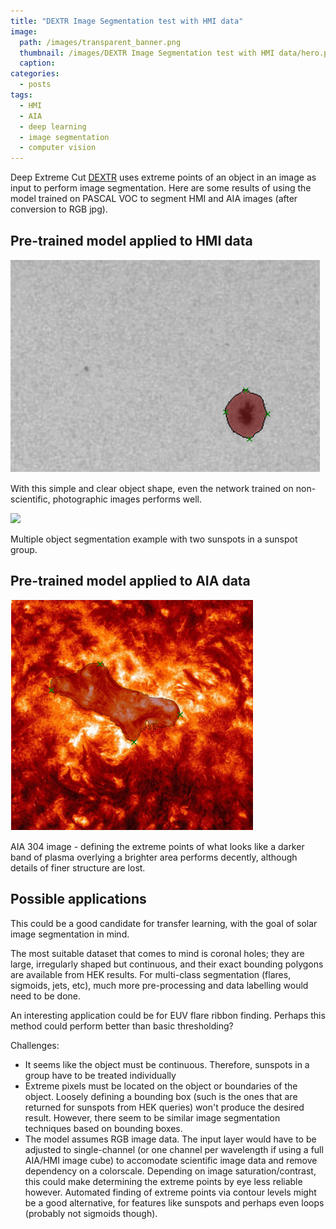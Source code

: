 ```yaml
---
title: "DEXTR Image Segmentation test with HMI data"
image: 
  path: /images/transparent_banner.png
  thumbnail: /images/DEXTR Image Segmentation test with HMI data/hero.png
  caption:
categories:
  - posts
tags:
  - HMI
  - AIA
  - deep learning
  - image segmentation
  - computer vision
---
```


Deep Extreme Cut [DEXTR](https://github.com/scaelles/DEXTR-PyTorch) uses extreme points of an object in an image as input to perform image segmentation. Here are some results of using the model trained on PASCAL VOC to segment HMI and AIA images (after conversion to RGB jpg).
    
##  Pre-trained model applied to HMI data

<img src="https://github.com/elastufka/SAX-XRS_figures/blob/gh-pages/images/DEXTR%20Image%20Segmentation%20test%20with%20HMI%20data/hero.png?raw=true">

With this simple and clear object shape, even the network trained on non-scientific, photographic images performs well.

<image src="https://github.com/elastufka/SAX-XRS_figures/blob/gh-pages/images/DEXTR%20Image%20Segmentation%20test%20with%20HMI%20data/input3.png?raw=true">

Multiple object segmentation example with two sunspots in a sunspot group.


##  Pre-trained model applied to AIA data

<img src="https://github.com/elastufka/SAX-XRS_figures/blob/gh-pages/images/DEXTR%20Image%20Segmentation%20test%20with%20HMI%20data/input2.png?raw=true">

AIA 304 image - defining the extreme points of what looks like a darker band of plasma overlying a brighter area performs decently, although details of finer structure are lost.


## Possible applications

This could be a good candidate for transfer learning, with the goal of solar image segmentation in mind. 

The most suitable dataset that comes to mind is coronal holes; they are large, irregularly shaped but continuous, and their exact bounding polygons are available from HEK results. For multi-class segmentation (flares, sigmoids, jets, etc), much more pre-processing and data labelling would need to be done.

An interesting application could be for EUV flare ribbon finding. Perhaps this method could perform better than basic thresholding?

Challenges:
- It seems like the object must be continuous. Therefore, sunspots in a group have to be treated individually
- Extreme pixels must be located on the object or boundaries of the object. Loosely defining a bounding box (such is the ones that are returned for sunspots from HEK queries) won't produce the desired result. However, there seem to be similar image segmentation techniques based on bounding boxes.
- The model assumes RGB image data. The input layer would have to be adjusted to single-channel (or one channel per wavelength if using a full AIA/HMI image cube) to accomodate scientific image data and remove dependency on a colorscale. Depending on image saturation/contrast, this could make determining the extreme points by eye less reliable however. Automated finding of extreme points via contour levels might be a good alternative, for features like sunspots and perhaps even loops (probably not sigmoids though).




